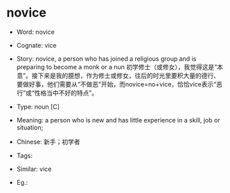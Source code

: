 # novice

- Word: novice
- Cognate: vice
- Story: novice, a person who has joined a religious group and is preparing to become a monk or a nun 初学修士（或修女），我觉得这是“本意”。接下来是我的臆想，作为修士或修女，往后的时光里要积大量的德行、要做好事，他们需要从“不做恶”开始，而novice=no+vice，恰恰vice表示“恶行”或“性格当中不好的特点”。

- Type: noun [C]
- Meaning: a person who is new and has little experience in a skill, job or situation;
- Chinese: 新手；初学者
- Tags: 
- Similar: vice
- Eg.: 

